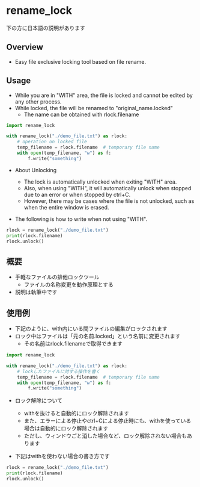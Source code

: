 # rename_lock

下の方に日本語の説明があります

## Overview
- Easy file exclusive locking tool based on file rename.

## Usage
- While you are in "WITH" area, the file is locked and cannot be edited by any other process.
- While locked, the file will be renamed to "original_name.locked"
	- The name can be obtained with rlock.filename
```python
import rename_lock

with rename_lock("./demo_file.txt") as rlock:
	# operation on locked file
	temp_filename = rlock.filename	# temporary file name
	with open(temp_filename, "w") as f:
		f.write("something")
```
- About Unlocking
	- The lock is automatically unlocked when exiting "WITH" area.
	- Also, when using "WITH", it will automatically unlock when stopped due to an error or when stopped by ctrl+C.
	- However, there may be cases where the file is not unlocked, such as when the entire window is erased.

- The following is how to write when not using "WITH".
```python
rlock = rename_lock("./demo_file.txt")
print(rlock.filename)
rlock.unlock()
```


## 概要
- 手軽なファイルの排他ロックツール
	- ファイルの名称変更を動作原理とする
- 説明は執筆中です

## 使用例
- 下記のように、with内にいる間ファイルの編集がロックされます
- ロック中はファイルは「元の名前.locked」という名前に変更されます
	- その名前はrlock.filenameで取得できます
```python
import rename_lock

with rename_lock("./demo_file.txt") as rlock:
	# lockしたファイルに対する操作を書く
	temp_filename = rlock.filename	# temporary file name
	with open(temp_filename, "w") as f:
		f.write("something")
```
- ロック解除について
	- withを抜けると自動的にロック解除されます
	- また、エラーによる停止やctrl+Cによる停止時にも、withを使っている場合は自動的にロック解除されます
	- ただし、ウィンドウごと消した場合など、ロック解除されない場合もあります

- 下記はwithを使わない場合の書き方です
```python
rlock = rename_lock("./demo_file.txt")
print(rlock.filename)
rlock.unlock()
```
